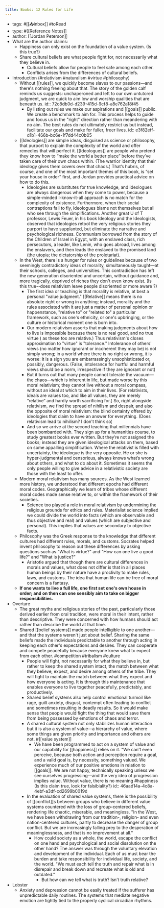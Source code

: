 ```yaml
---
title: Books: 12 Rules for Life
---
```


- tags: #[[📥inbox]] #toRead
- type: #[[Reference Notes]]
- author: [[Jordan Peterson]]
- What are the author claims:
	- Happiness can only exist on the foundation of a value system. (Is this true?)
	- Share cultural beliefs are what people fight for, not necessarily what they believe in.
		- Cultural beliefs allow for people to feel safe among each other.
		- Conflicts arises from the differences of cultural beliefs.
- Introduction (#relativism #naturalism #virtue #philosophy)
	- Without [[rules]], we quickly become slaves to our passions—and there's nothing freeing about that. The story of the golden calf reminds us suggests: unchaperoned and left to our own untutored judgment, we are quick to aim low and worship qualities that are beneath us.
	  id:: 72c8db0d-d239-415d-9cf8-a8e762a18f45
		- By listing out rules we make our aspirations and [[goals]] public. We create a benchmark to aim for. This process helps to guide and focus us in the "right" direction rather than meandering with no aim. The best rules do not ultimately restrict us but instead, facilitate our goals and make for fuller, freer lives.
		  id:: e3f82eff-d1b1-466b-bc6e-1f7dd44c0b05
	- [[Ideologies]] are simple ideas, disguised as science or philosophy, that purport to explain the complexity of the world and offer remedies that will perfect it. [[Ideologues]] are people who pretend they know how to “make the world a better place” before they’ve taken care of their own chaos within. (The warrior identity that their ideology gives them covers over that chaos.) That’s hubris, of course, and one of the most important themes of this book, is “set your house in order” first, and Jordan provides practical advice on how to do this.
		- Ideologies are substitutes for true knowledge, and ideologues are always dangerous when they come to power, because a simple-minded I-know-it-all approach is no match for the complexity of existence. Furthermore, when their social contraptions fail to fly, ideologues blame not themselves but all who see through the simplifications. Another great U of T professor, Lewis Feuer, in his book Ideology and the Ideologists, observed that ideologies retool the very religious stories they purport to have supplanted, but eliminate the narrative and psychological richness. Communism borrowed from the story of the Children of Israel in Egypt, with an enslaved class, rich persecutors, a leader, like Lenin, who goes abroad, lives among the enslavers, and then leads the enslaved to the promised land (the utopia; the dictatorship of the proletariat).
	- In the West, there is a hunger for rules or guidelines because of two seemingly contradictory ideas of morality, simultaneously taught—at their schools, colleges, and universities. This contradiction has left the new generation disoriented and uncertain, without guidance and, more tragically, deprived of riches they don't even know exist. (Is this true--does relativism leave people disoriented or more aware ?)
		- The first idea or teaching is that morality is relative, at best a personal "value judgment." [[Relative]] means there is no absolute right or wrong in anything; instead, morality and the rules associated with it are just a matter of personal opinion or happenstance, "relative to" or "related to" a particular framework, such as one's ethnicity, or one's upbringing, or the culture or historical moment one is born into.
		- Our modern relativism asserts that making judgments about how to live is impossible because there is no real good, and no true virtue ( as these too are relative.) Thus relativism's closes approximation to "virtue" is "tolerance." Intolerance of others' views (no matter how ignorant or incoherent they may be) is not simply wrong; in a world where there is no right or wrong, it is worse: it is a sign you are embarrassingly unsophisticated or, possibly, dangerous. (False, intolerance for hurtful and harmful views should be a norm, irrespective if they are ignorant or not)
		- But it turns out that many people cannot tolerate the vacuum—the chaos—which is inherent in life, but made worse by this moral relativism; they cannot live without a moral compass, without an ideal at which to aim in their lives. (For relativists, ideals are values too, and like all values, they are merely “relative” and hardly worth sacrificing for.) So, right alongside relativism, we find the spread of nihilism and despair, and also the opposite of moral relativism: the blind certainty offered by ideologies that claim to have an answer for everything. (Does relativism lead to nihilism? I don't think so)
		- And so we arrive at the second teaching that millennials have been bombarded with. They sign up for a humanities course, to study greatest books ever written. But they’re not assigned the books; instead they are given ideological attacks on them, based on some appalling simplification. Where the relativist is filled with uncertainty, the ideologue is the very opposite. He or she is hyper-judgmental and censorious, always knows what’s wrong about others, and what to do about it. Sometimes it seems the only people willing to give advice in a relativistic society are those with the least to offer.
	- Modern moral relativism has many sources. As the West learned more history, we understood that different epochs had different moral codes. Geographically we learn of tribes whose different moral codes made sense relative to, or within the framework of their societies.
		- Science too played a role in moral relativism by undermining the religious grounds for ethics and rules. Materialist science implied we could divide the world into facts (which are observable and thus objective and real) and values (which are subjective and personal). This implies that values are secondary to objective facts.
	- Philosophy was the Greek response to the knowledge that different cultures had different rules, morals, and customs. Socrates helped invent philosophy to reason out these differences by asking questions such as "What is virtue?" and "How can one live a good life?" and "What is justice?"
		- Aristotle argued that though there are cultural differences in morals and values, what does not differ is that in all places human beings by their nature have a proclivity to make rules, laws, and customs. The idea that human life can be free of moral concern is a fantasy.
	- **If one wants to live a full life, one first set one's own house in order; and on then can one sensibly aim to take on bigger responsibilities.**
- Overture
	- The great myths and religious stories of the past, particularly those derived earlier from oral tradition, were moral in their intent, rather than descriptive. They were concerned with how humans should act rather than describe the world at that time.
	- Shared [[belief systems]] made people intelligible to one another—and that the systems weren't just about belief. Sharing the same beliefs made the individuals predictable to another through acting in keeping each other's expectations and desires. They can cooperate and compete peacefully because everyone knew what to expect from each other. #competition #tribalism #culture
		- People will fight, not necessarily for what they believe in, but rather to keep the shared system intact, the match between what they believe, expect, and desire among others of the tribe. They will fight to maintain the match between what they expect and how everyone is acting. It is through this maintenance that enables everyone to live together peacefully, predictably, and productively.
		- Shared belief systems also help control emotional turmoil like rage, guilt anxiety, disgust, contempt often leading to conflict and sometimes resulting in deadly results. So it would make sense that people would fight the thing that would save them from being possessed by emotions of chaos and terror.
		- A shared cultural system not only stabilizes human interaction but it is also a system of value—a hierarchy of value, where some things are given priority and importance and others are not. #[[value system]]
			- We have been programmed to act on a system of value and our capability for [[happiness]] relies on it. "We can't even perceive, because both action and perception require a goal, and a valid goal is, by necessity, something valued. We experience much of our positive emotions in relation to [[goals]]. We are not happy, technically speaking unless we see ourselves progressing—and the very idea of progression implies value. Without value, there is no meaning  #happiness (Is this claim true, look for falsibiality?)
			  id:: 46aad14a-4c8a-4ebf-a3df-cd2699b0019d
		- In the evaluation of shared value systems, there is the possibility of [[conflict]]s between groups who believe in different value systems countered with the loss of group-centered beliefs, rendering life chaotic, miserable, and meaningless. "In the West, we have been withdrawing from our tradition-, religion- and even nation-centered cultures, partly to decrease the danger of group conflict. But we are increasingly falling prey to the desperation of meaninglessness, and that is no improvement at all."
			- How could society as a whole, the world, escape the conflict on one hand and psychological and social dissolution on the other hand? The answer was through the voluntary elevation and development of the individual. Each of us must bear the burden and take responsibility for individual life, society, and the world. "We must each tell the truth and repair what is in disrepair and break down and recreate what is old and outdated."
				- But how can we tell what is truth? Isn't truth relative?
- Lobster
	- Anxiety and depression cannot be easily treated if the sufferer has unpredictable daily routines. The systems that mediate negative emotion are tightly tied to the properly cyclical circadian rhythms.
